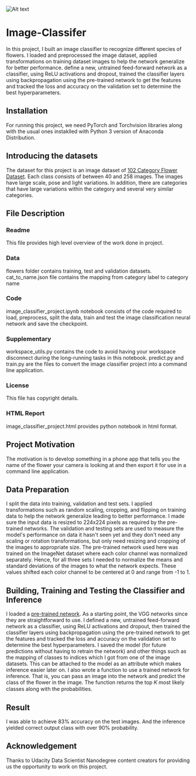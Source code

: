![Alt text](https://raw.githubusercontent.com/rtspeaks360/flower-taxonomy/master/assets/Flowers.png?raw=true "Image Classifier")
# Image-Classifer
In this project, I built an image classifier to recognize different species of flowers. I loaded and preprocessed the image dataset, applied transformations on training dataset images to help the network generalize for better performance. define a new, untrained feed-forward network as a classifier, using ReLU activations and dropout, trained the classifier layers using backpropagation using the pre-trained network to get the features and tracked the loss and accuracy on the validation set to determine the best hyperparameters. 
## Installation
For running this project, we need PyTorch and Torchvision libraries along with the usual ones instaklled with Python 3 version of Anaconda Distribution.
## Introducing the datasets
The dataset for this project is an image dataset of [102 Category Flower Dataset](http://www.robots.ox.ac.uk/~vgg/data/flowers/102/index.html). Each class consists of between 40 and 258 images. The images have large scale, pose and light variations. In addition, there are categories that have large variations within the category and several very similar categories.
## File Description
### Readme
This file provides high level overview of the work done in project.
### Data
flowers folder contains training, test and validation datasets.
cat_to_name.json file contains the mapping from category label to category name
### Code
image_classifier_project.ipynb notebook consists of the code required to load, preprocess, split the data, train and test the image classification neural network and save the checkpoint. 
### Supplementary
workspace_utils.py contains the code to avoid having your workspace disconnect during the long-running tasks in this notebook. 
predict.py and train.py are the files to convert the image classifier project into a command line application.
### License
This file has copyright details.
### HTML Report
image_classifier_project.html provides python notebook in html format.
## Project Motivation
The motivation is to develop something in a phone app that tells you the name of the flower your camera is looking at and then export it for use in a command line application.
## Data Preparation
I split the data into training, validation and test sets.
I applied transformations such as random scaling, cropping, and flipping on training data to help the network generalize leading to better performance. I made sure the input data is resized to 224x224 pixels as required by the pre-trained networks.
The validation and testing sets are used to measure the model's performance on data it hasn't seen yet and they don't need any scaling or rotation transformations, but only need resizing and cropping of the images to appropriate size.
The pre-trained network used here was trained on the ImageNet dataset where each color channel was normalized separately. Hence, for all three sets I needed to normalize the means and standard deviations of the images to what the network expects.  These values shifted each color channel to be centered at 0 and range from -1 to 1.
## Building, Training and Testing the Classifier and Inference
I loaded a [pre-trained network](https://pytorch.org/docs/master/torchvision/models.html). As a starting point, the VGG networks since they are straightforward to use. I defined a new, untrained feed-forward network as a classifier, using ReLU activations and dropout, then trained the classifier layers using backpropagation using the pre-trained network to get the features and tracked the loss and accuracy on the validation set to determine the best hyperparameters. 
I saved the model (for future predictions without having to retrain the network) and other things such as the mapping of classes to indices which I got from one of the image datasets. This  can be attached to the model as an attribute which makes inference easier later on. 
I also wrote a function to use a trained network for inference. That is, you can pass an image into the network and predict the class of the flower in the image. The function returns the top  𝐾  most likely classes along with the probabilities.
## Result
I was able to achieve  83% accuracy on the test images. And the inference yielded correct output class with over 90% probability.
## Acknowledgement
Thanks to Udacity Data Scientist Nanodegree content creators for providing us the opportunity to work on this project.
